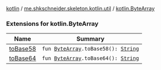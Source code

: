 [kotlin](../../index.md) / [me.shkschneider.skeleton.kotlin.util](../index.md) / [kotlin.ByteArray](./index.md)

### Extensions for kotlin.ByteArray

| Name | Summary |
|---|---|
| [toBase58](to-base58.md) | `fun `[`ByteArray`](https://kotlinlang.org/api/latest/jvm/stdlib/kotlin/-byte-array/index.html)`.toBase58(): `[`String`](https://kotlinlang.org/api/latest/jvm/stdlib/kotlin/-string/index.html) |
| [toBase64](to-base64.md) | `fun `[`ByteArray`](https://kotlinlang.org/api/latest/jvm/stdlib/kotlin/-byte-array/index.html)`.toBase64(): `[`String`](https://kotlinlang.org/api/latest/jvm/stdlib/kotlin/-string/index.html) |
